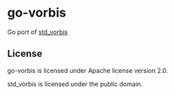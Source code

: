 # go-vorbis

Go port of [std_vorbis](http://nothings.org/stb_vorbis/)

## License

go-vorbis is licensed under Apache license version 2.0.

std_vorbis is licensed under the public domain.
